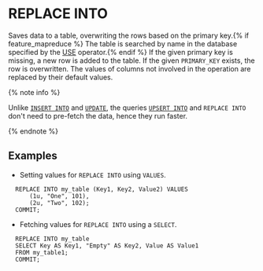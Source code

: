 # REPLACE INTO

Saves data to a table, overwriting the rows based on the primary key.{% if feature_mapreduce %}  The table is searched by name in the database specified by the [USE](../use.md) operator.{% endif %} If the given primary key is missing, a new row is added to the table. If the given `PRIMARY_KEY` exists, the row is overwritten. The values of columns not involved in the operation are replaced by their default values.

{% note info %}

Unlike [`INSERT INTO`](../insert_into.md) and [`UPDATE`](../update.md), the queries [`UPSERT INTO`](../upsert_into.md) and `REPLACE INTO` don't need to pre-fetch the data, hence they run faster.

{% endnote %}

## Examples

* Setting values for `REPLACE INTO` using `VALUES`.

```yql
  REPLACE INTO my_table (Key1, Key2, Value2) VALUES
      (1u, "One", 101),
      (2u, "Two", 102);
  COMMIT;
  ```

* Fetching values for `REPLACE INTO` using a `SELECT`.

```yql
  REPLACE INTO my_table
  SELECT Key AS Key1, "Empty" AS Key2, Value AS Value1
  FROM my_table1;
  COMMIT;
  ```

